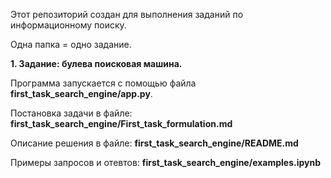 
Этот репозиторий создан для выполнения заданий по информационному поиску.

Одна папка = одно задание.

**1. Задание: булева поисковая машина.**

Программа запускается с помощью файла **first_task_search_engine/app.py**.

Постановка задачи в файле: **first_task_search_engine/First_task_formulation.md**

Описание решения в файле: **first_task_search_engine/README.md**

Примеры запросов и отевтов: **first_task_search_engine/examples.ipynb**


